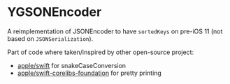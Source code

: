 # YGSONEncoder

A reimplementation of JSONEncoder to have `sortedKeys` on pre-iOS 11 (not based on `JSONSerialization`).

Part of code where taken/inspired by other open-source project: 

- [apple/swift](https://github.com/apple/swift) for snakeCaseConversion
- [apple/swift-corelibs-foundation](https://github.com/apple/swift-corelibs-foundation) for pretty printing
